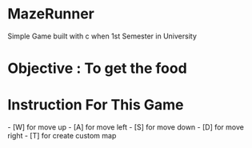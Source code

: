 # MazeRunner
Simple Game built with c when 1st Semester in University

<h1>Objective : To get the food</h1>

<h1>Instruction For This Game</h1>
- [W] for move up
- [A] for move left
- [S] for move down
- [D] for move right
- [T] for create custom map
